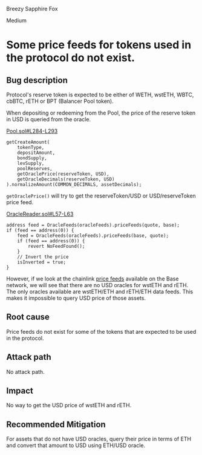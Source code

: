 Breezy Sapphire Fox

Medium

# Some price feeds for tokens used in the protocol do not exist.

## Bug description
Protocol's reserve token is expected to be either of WETH, wstETH, WBTC, cbBTC, rETH or BPT (Balancer Pool token).

When depositing or redeeming from the Pool, the price of the reserve token in USD is queried from the oracle.

[Pool.sol#L284-L293](https://github.com/sherlock-audit/2024-12-plaza-finance/blob/14a962c52a8f4731bbe4655a2f6d0d85e144c7c2/plaza-evm/src/Pool.sol#L284-L293)
```solidity
getCreateAmount(
    tokenType,
    depositAmount,
    bondSupply,
    levSupply,
    poolReserves,
    getOraclePrice(reserveToken, USD),
    getOracleDecimals(reserveToken, USD)
).normalizeAmount(COMMON_DECIMALS, assetDecimals);
```

`getOraclePrice()` will try to get the reserveToken/USD or USD/reserveToken price feed.

[OracleReader.sol#L57-L63](https://github.com/sherlock-audit/2024-12-plaza-finance/blob/14a962c52a8f4731bbe4655a2f6d0d85e144c7c2/plaza-evm/src/OracleReader.sol#L57-L63)
```solidity
address feed = OracleFeeds(oracleFeeds).priceFeeds(quote, base);
if (feed == address(0)) {
    feed = OracleFeeds(oracleFeeds).priceFeeds(base, quote);
    if (feed == address(0)) {
        revert NoFeedFound();
    }
    // Invert the price
    isInverted = true;
}
```

However, if we look at the chainlink [price feeds](https://data.chain.link/feeds) available on the Base network, we will see that there are no USD oracles for wstETH and rETH. The only oracles available are wstETH/ETH and rETH/ETH data feeds. This makes it impossible to query USD price of those assets.

## Root cause
Price feeds do not exist for some of the tokens that are expected to be used in the protocol.

## Attack path
No attack path.

## Impact
No way to get the USD price of wstETH and rETH.

## Recommended Mitigation
For assets that do not have USD oracles, query their price in terms of ETH and convert that amount to USD using ETH/USD oracle.
